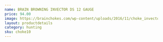 ```yaml
---
name: BRAIN BROWNING INVECTOR DS 12 GAUGE
price: 94.00
image: https://brainchokes.com/wp-content/uploads/2016/11/choke_invector_ds-400x300.jpg
layout: productdetails
category: hunting
sku: choke10
---
```

